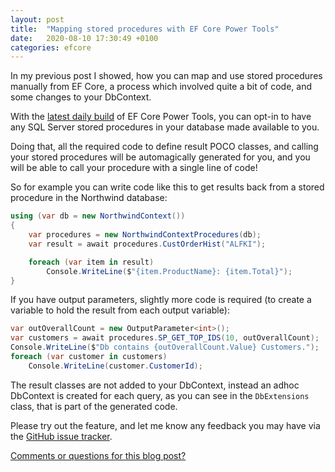 ```yaml
---
layout: post
title:  "Mapping stored procedures with EF Core Power Tools"
date:   2020-08-10 17:30:49 +0100
categories: efcore
---
```


In my previous post I showed, how you can map and use stored procedures manually from EF Core, a process which involved quite a bit of code, and some changes to your DbContext.

With the [latest daily build](https://github.com/ErikEJ/EFCorePowerTools/wiki/Release-notes) of EF Core Power Tools, you can opt-in to have any SQL Server stored procedures in your database made available to you.

Doing that, all the required code to define result POCO classes, and calling your stored procedures will be automagically generated for you, and you will be able to call your procedure with a single line of code!

So for example you can write code like this to get results back from a stored procedure in the Northwind database:

```csharp
using (var db = new NorthwindContext())
{
    var procedures = new NorthwindContextProcedures(db);
    var result = await procedures.CustOrderHist("ALFKI");

    foreach (var item in result)
        Console.WriteLine($"{item.ProductName}: {item.Total}");
}
```

If you have output parameters, slightly more code is required (to create a variable to hold the result from each output variable):

```csharp
var outOverallCount = new OutputParameter<int>();
var customers = await procedures.SP_GET_TOP_IDS(10, outOverallCount);
Console.WriteLine($"Db contains {outOverallCount.Value} Customers.");
foreach (var customer in customers)
    Console.WriteLine(customer.CustomerId);
```

The result classes are not added to your DbContext, instead an adhoc DbContext is created for each query, as you can see in the `DbExtensions` class, that is part of the generated code.

Please try out the feature, and let me know any feedback you may have via the [GitHub issue tracker](https://github.com/ErikEJ/EFCorePowerTools/issues). 

[Comments or questions for this blog post?](https://github.com/ErikEJ/erikej.github.io/issues/15)